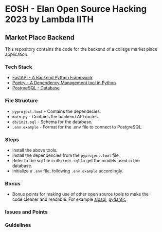 # EOSH - Elan Open Source Hacking 2023 by Lambda IITH

## Market Place Backend

This repository contains the code for the backend of a college market place application.

### Tech Stack

- [FastAPI - A Backend Python Framework](https://fastapi.tiangolo.com/?h=installation#installation)
- [Poetry - A Dependency Management tool in Python](https://python-poetry.org/docs/basic-usage/)
- [PostgreSQL - Database](https://www.postgresql.org)

### File Structure

- `pyproject.toml` - Contains the dependecies.
- `main.py` - Contains the backend API routes.
- `db/init.sql` - Schema for the database.
- `.env.example` - Format for the .env file to connect to PostgreSQL.

### Steps

- Install the above tools. </br>
- Install the dependencies from the `pyproject.toml` file. </br>
- Refer to the sql file in `db/init.sql` to get the models used in the database.
- Initialize a `.env` file, following `.env.example` accordingly.

### Bonus

- Bonus points for making use of other open source tools to make the code cleaner and readable. For example [aiosql](https://nackjicholson.github.io/aiosql/), [pydantic](https://docs.pydantic.dev)

### Issues and Points

### Guidelines
